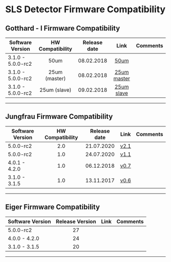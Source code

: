 # SLS Detector Firmware Compatibility

## Gotthard - I Firmware Compatibility

|Software Version|HW Compatibility|Release date|Link|Comments|
|---|:---:|:---:|:---:|---|
|3.1.0 - 5.0.0-rc2|50um|08.02.2018|[50um](https://github.com/slsdetectorgroup/slsDetectorFirmware/blob/master/binaries/gotthard_I/50um/gotthard_I_50um.pof)||
|3.1.0 - 5.0.0-rc2|25um (master)|08.02.2018|[25um master](https://github.com/slsdetectorgroup/slsDetectorFirmware/blob/master/binaries/gotthard_I/25um/master/gotthard_I_25um_master.pof)||
|3.1.0 - 5.0.0-rc2|25um (slave)|09.02.2018|[25um slave](https://github.com/slsdetectorgroup/slsDetectorFirmware/blob/master/binaries/gotthard_I/25um/slave/gotthard_I_25um_slave.pof)||

* * * 

## Jungfrau Firmware Compatibility

|Software Version|HW Compatibility|Release date|Link|Comments|
|---|:---:|:---:|:---:|---|
|5.0.0-rc2    |2.0|21.07.2020|[v2.1](https://github.com/slsdetectorgroup/slsDetectorFirmware/blob/master/binaries/jungfrau/v2_1/jungfrau_v2_1.pof)||
|5.0.0-rc2    |1.0|24.07.2020|[v1.1](https://github.com/slsdetectorgroup/slsDetectorFirmware/blob/master/binaries/jungfrau/v1_1/jungfrau_v1_1.pof)||
|4.0.1 - 4.2.0|1.0|06.12.2018|[v0.7](https://github.com/slsdetectorgroup/slsDetectorFirmware/blob/master/binaries/jungfrau/v0_7/jungfrau_v0_7.pof)||
|3.1.0 - 3.1.5|1.0|13.11.2017|[v0.6](https://github.com/slsdetectorgroup/slsDetectorFirmware/blob/master/binaries/jungfrau/v0_6/jungfrau_v0_6.pof)||

* * *


## Eiger Firmware Compatibility

|Software Version|Release Version|Link|Comments|
|---|:---:|:---:|---|
|5.0.0-rc2    |27|||
|4.0.0 - 4.2.0|24|||
|3.1.0 - 3.1.5|20|||

* * *
